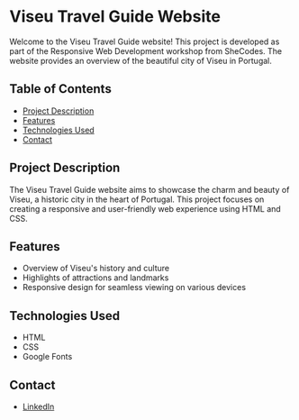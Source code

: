 # Viseu Travel Guide Website

Welcome to the Viseu Travel Guide website! This project is developed as part of the Responsive Web Development workshop from SheCodes. The website provides an overview of the beautiful city of Viseu in Portugal.

## Table of Contents

- [Project Description](#project-description)
- [Features](#features)
- [Technologies Used](#technologies-used)
- [Contact](#contact)

## Project Description

The Viseu Travel Guide website aims to showcase the charm and beauty of Viseu, a historic city in the heart of Portugal. This project focuses on creating a responsive and user-friendly web experience using HTML and CSS.

## Features

- Overview of Viseu's history and culture
- Highlights of attractions and landmarks
- Responsive design for seamless viewing on various devices

## Technologies Used

- HTML
- CSS
- Google Fonts

## Contact

- [LinkedIn](https://www.linkedin.com/in/martarfnogueira/)
